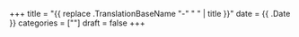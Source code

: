 +++
title = "{{ replace .TranslationBaseName "-" " " | title }}"
date = {{ .Date }}
categories = [""]
draft = false
+++
